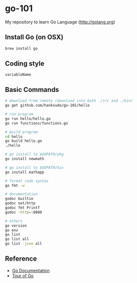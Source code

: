 go-101
======

My repository to learn Go Language (http://golang.org)

## Install Go (on OSX)

```bash
brew install go
```

## Coding style

```
variableName
```

## Basic Commands

```bash
# download from remote (download into both ./src and ./bin)
go get github.com/hanksudo/go-101/hello

# run program
go run hello/hello.go
go run functions/functions.go

# build program
cd hello
go build hello.go
./hello

# go install to $GOPATH/pkg
go install newmath

# go install to $GOPATH/bin
go install mathapp

# format code syntax
go fmt -w

# documentation
godoc builtin
godoc net/http
godoc fmt Printf
godoc -http=:8080

# others
go version
go env
go list
go list all
go list -json all
```

## Reference

- [Go Documentation](http://golang.org/doc/)
- [Tour of Go](http://tour.golang.org/)
